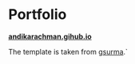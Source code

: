 # Portfolio

**[andikarachman.gihub.io](https://andikarachman.github.io)**

The template is taken from <a href="https://gsurma.github.io/">gsurma</a>.`

